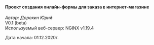 <h4>Проект создания онлайн-формы для заказа в интернет-магазине</h4>

<p><em>Автор: Дорохин Юрий</em> <br />
V0.1 (beta) <br />
Используемый веб-сервер: NGINX v1.19.4 </p>

<p>Дата начала: 01.12.2020г.  </p>